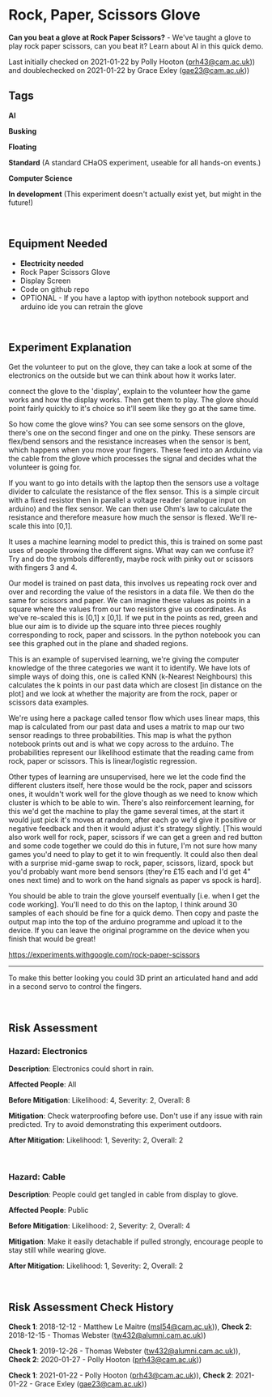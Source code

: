 # Rock, Paper, Scissors Glove

**Can you beat a glove at Rock Paper Scissors?** - We've taught a glove to play rock paper scissors, can you beat it? Learn about AI in this quick demo.

Last initially checked on 2021-01-22 by Polly Hooton (prh43@cam.ac.uk)) and doublechecked on 2021-01-22 by Grace Exley (gae23@cam.ac.uk))

## Tags
<!--- Start Tags (DO NOT REMOVE THIS COMMENT) --->

**AI**

**Busking**

**Floating**

**Standard** (A standard CHaOS experiment, useable for all hands-on events.)

**Computer Science**

**In development** (This experiment doesn't actually exist yet, but might in the future!)
<!--- End Tags (DO NOT REMOVE THIS COMMENT) --->

<br/>

## Equipment Needed 
- **Electricity needed**
- Rock Paper Scissors Glove
- Display Screen
- Code on github repo
- OPTIONAL - If you have a laptop with ipython notebook support and arduino ide you can retrain the glove

<br/>

## Experiment Explanation 

Get the volunteer to put on the glove, they can take a look at some of the electronics on the outside but we can think about how it works later.

connect the glove to the 'display', explain to the volunteer how the game works and how the display works. Then get them to play. The glove should point fairly quickly to it's choice so it'll seem like they go at the same time. 

So how come the glove wins? You can see some sensors on the glove, there's one on the second finger and one on the pinky. These sensors are flex/bend sensors and the resistance increases when the sensor is bent, which happens when you move your fingers. These feed into an Arduino via the cable from the glove which processes the signal and decides what the volunteer is going for.

If you want to go into details with the laptop then the sensors use a voltage divider to calculate the resistance of the flex sensor. This is a simple circuit with a fixed resistor then in parallel a voltage reader (analogue input on arduino) and the flex sensor. We can then use Ohm's law to calculate the resistance and therefore measure how much the sensor is flexed. We'll re-scale this into [0,1].

It uses a machine learning model to predict this, this is trained on some past uses of people throwing the different signs. What way can we confuse it? Try and do the symbols differently, maybe rock with pinky out or scissors with fingers 3 and 4.

Our model is trained on past data, this involves us repeating rock over and over and recording the value of the resistors in a data file. We then do the same for scissors and paper. We can imagine these values as points in a square where the values from our two resistors give us coordinates. As we've re-scaled this is [0,1] x [0,1]. If we put in the points as red, green and blue our aim is to divide up the square into three pieces roughly corresponding to rock, paper and scissors. In the python notebook you can see this graphed out in the plane and shaded regions. 

This is an example of supervised learning, we're giving the computer knowledge of the three categories we want it to identify. We have lots of simple ways of doing this, one is called KNN (k-Nearest Neighbours) this calculates the k points in our past data which are closest [in distance on the plot] and we look at whether the majority are from the rock, paper or scissors data examples. 

We're using here a package called tensor flow which uses linear maps, this map is calculated from our past data and uses a matrix to map our two sensor readings to three probabilities. This map is what the python notebook prints out and is what we copy across to the arduino. The probabilities represent our likelihood estimate that the reading came from rock, paper or scissors. This is linear/logistic regression. 

Other types of learning are unsupervised, here we let the code find the different clusters itself, here those would be the rock, paper and scissors ones, it wouldn't work well for the glove though as we need to know which cluster is which to be able to win. There's also reinforcement learning, for this we'd get the machine to play the game several times, at the start it would just pick it's moves at random, after each go we'd give it positive or negative feedback and then it would adjust it's strategy slightly. [This would also work well for rock, paper, scissors if we can get a green and red button and some code together we could do this in future, I'm not sure how many games you'd need to play to get it to win frequently. It could also then deal with a surprise mid-game swap to rock, paper, scissors, lizard, spock but you'd probably want more bend sensors (they're £15 each and I'd get 4" ones next time) and to work on the hand signals as paper vs spock is hard].

You should be able to train the glove yourself eventually [i.e. when I get the code working]. You'll need to do this on the laptop, I think around 30 samples of each should be fine for a quick demo. Then copy and paste the output map into the top of the arduino programme and upload it to the device. If you can leave the original programme on the device when you finish that would be great!

https://experiments.withgoogle.com/rock-paper-scissors

---------------------------------
To make this better looking you could 3D print an articulated hand and add in a second servo to control the fingers. 

<br/>

## Risk Assessment

### **Hazard**: Electronics

**Description**: Electronics could short in rain.

**Affected People**: All

**Before Mitigation**: Likelihood: 4, Severity: 2, Overall: 8

**Mitigation**: Check waterproofing before use. Don't use if any issue with rain predicted. Try to avoid demonstrating this experiment outdoors.

**After Mitigation**: Likelihood: 1, Severity: 2, Overall: 2

<br/>

### **Hazard**: Cable

**Description**: People could get tangled in cable from display to glove.

**Affected People**: Public

**Before Mitigation**: Likelihood: 2, Severity: 2, Overall: 4

**Mitigation**: Make it easily detachable if pulled strongly, encourage people to stay still while wearing glove.

**After Mitigation**: Likelihood: 1, Severity: 2, Overall: 2

<br/>

## Risk Assessment Check History 

**Check 1**: 2018-12-12 - Matthew Le Maitre (msl54@cam.ac.uk)), **Check 2**: 2018-12-15 - Thomas Webster (tw432@alumni.cam.ac.uk))

**Check 1**: 2019-12-26 - Thomas Webster (tw432@alumni.cam.ac.uk)), **Check 2**: 2020-01-27 - Polly Hooton (prh43@cam.ac.uk))

**Check 1**: 2021-01-22 - Polly Hooton (prh43@cam.ac.uk)), **Check 2**: 2021-01-22 - Grace Exley (gae23@cam.ac.uk))